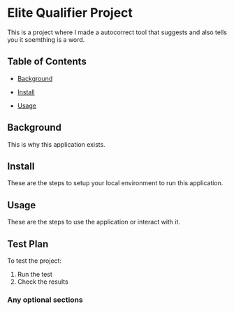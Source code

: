 # **Elite Qualifier Project**

This is a project where I made a autocorrect tool that suggests and also tells you it soemthing is a word.

## Table of Contents

- [Background](#background)

- [Install](#install)

- [Usage](#usage)

## Background

This is why this application exists.

## Install

These are the steps to setup your local environment to run this application.

## Usage

These are the steps to use the application or interact with it.

## Test Plan

To test the project:

1.  Run the test
2.  Check the results

### Any optional sections